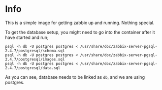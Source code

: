 # Info

This is a simple image for getting zabbix up and running. Nothing special.

To get the database setup, you might need to go into the container after it have started and run;

    psql -h db -U postgres postgres < /usr/share/doc/zabbix-server-pgsql-2.4.7/postgresql/schema.sql
    psql -h db -U postgres postgres < /usr/share/doc/zabbix-server-pgsql-2.4.7/postgresql/images.sql
    psql -h db -U postgres postgres < /usr/share/doc/zabbix-server-pgsql-2.4.7/postgresql/data.sql

As you can see, database needs to be linked as `db`, and we are using postgres.
